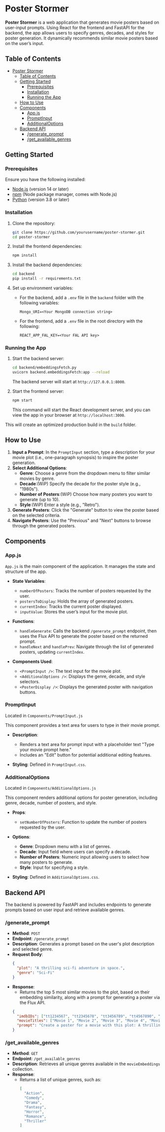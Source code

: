 # Poster Stormer

**Poster Stormer** is a web application that generates movie posters based on user-input prompts. Using React for the frontend and FastAPI for the backend, the app allows users to specify genres, decades, and styles for poster generation. It dynamically recommends similar movie posters based on the user’s input.

## Table of Contents

- [Poster Stormer](#poster-stormer)
  - [Table of Contents](#table-of-contents)
  - [Getting Started](#getting-started)
    - [Prerequisites](#prerequisites)
    - [Installation](#installation)
    - [Running the App](#running-the-app)
  - [How to Use](#how-to-use)
  - [Components](#components)
    - [App.js](#appjs)
    - [PromptInput](#promptinput)
    - [AdditionalOptions](#additionaloptions)
  - [Backend API](#backend-api)
    - [/generate\_prompt](#generate_prompt)
    - [/get\_available\_genres](#get_available_genres)

## Getting Started

### Prerequisites

Ensure you have the following installed:

- [Node.js](https://nodejs.org/) (version 14 or later)
- [npm](https://www.npmjs.com/) (Node package manager, comes with Node.js)
- [Python](https://www.python.org/) (version 3.8 or later)

### Installation

1. Clone the repository:

   ```bash
   git clone https://github.com/yourusername/poster-stormer.git
   cd poster-stormer
   ```

2. Install the frontend dependencies:

   ```bash
   npm install
   ```

3. Install the backend dependencies:

   ```bash
   cd backend
   pip install -r requirements.txt
   ```

4. Set up environment variables:
   - For the backend, add a `.env` file in the `backend` folder with the following variables:
     ```plaintext
     Mongo_URI=<Your MongoDB connection string>
     ```
   - For the frontend, add a `.env` file in the root directory with the following:
     ```plaintext
     REACT_APP_FAL_KEY=<Your FAL API key>
     ```

### Running the App

1. Start the backend server:
   ```bash
   cd backend/embeddingsFetch.py
   uvicorn backend.embeddingsFetch:app --reload
   ```
   The backend server will start at `http://127.0.0.1:8000`.

2. Start the frontend server:
   ```bash
   npm start
   ```
   This command will start the React development server, and you can view the app in your browser at `http://localhost:3000`.

This will create an optimized production build in the `build` folder.

## How to Use

1. **Input a Prompt**: In the `PromptInput` section, type a description for your movie plot (i.e., one-paragraph synopsis) to inspire the poster generation.
2. **Select Additional Options**: 
   - **Genre**: Choose a genre from the dropdown menu to filter similar movies by genre.
   - **Decade**:(WiP) Specify the decade for the poster style (e.g., "1980s").
   - **Number of Posters**:(WiP) Choose how many posters you want to generate (up to 10).
   - **Style**:(WiP) Enter a style (e.g., "Retro").
3. **Generate Posters**: Click the "Generate" button to view the poster based on the selected criteria.
4. **Navigate Posters**: Use the "Previous" and "Next" buttons to browse through the generated posters.

## Components

### App.js

`App.js` is the main component of the application. It manages the state and structure of the app.

- **State Variables**:
  - `numberOfPosters`: Tracks the number of posters requested by the user.
  - `postersToDisplay`: Holds the array of generated posters.
  - `currentIndex`: Tracks the current poster displayed.
  - `inputValue`: Stores the user’s input for the movie plot.

- **Functions**:
  - `handleGenerate`: Calls the backend `/generate_prompt` endpoint, then uses the Flux API to generate the poster based on the returned prompt.
  - `handleNext` and `handlePrev`: Navigate through the list of generated posters, updating `currentIndex`.

- **Components Used**:
  - `<PromptInput />`: The text input for the movie plot.
  - `<AdditionalOptions />`: Displays the genre, decade, and style selectors.
  - `<PosterDisplay />`: Displays the generated poster with navigation buttons.

### PromptInput

Located in `Components/PromptInput.js`

This component provides a text area for users to type in their movie prompt.

- **Description**: 
  - Renders a text area for prompt input with a placeholder text "Type your movie prompt here."
  - Includes an "Edit" button for potential additional editing features.

- **Styling**: Defined in `PromptInput.css`.

### AdditionalOptions

Located in `Components/AdditionalOptions.js`

This component renders additional options for poster generation, including genre, decade, number of posters, and style.

- **Props**:
  - `setNumberOfPosters`: Function to update the number of posters requested by the user.

- **Options**:
  - **Genre**: Dropdown menu with a list of genres.
  - **Decade**: Input field where users can specify a decade.
  - **Number of Posters**: Numeric input allowing users to select how many posters to generate.
  - **Style**: Input for specifying a style.

- **Styling**: Defined in `AdditionalOptions.css`.

## Backend API

The backend is powered by FastAPI and includes endpoints to generate prompts based on user input and retrieve available genres.

### /generate_prompt

- **Method**: `POST`
- **Endpoint**: `/generate_prompt`
- **Description**: Generates a prompt based on the user's plot description and selected genre.
- **Request Body**:
  ```json
  {
    "plot": "A thrilling sci-fi adventure in space.",
    "genre": "Sci-Fi"
  }
  ```
- **Response**:
  - Returns the top 5 most similar movies to the plot, based on their embedding similarity, along with a prompt for generating a poster via the Flux API.
  ```json
  {
    "imdbIDs": ["tt1234567", "tt2345678", "tt3456789", "tt4567890", "tt5678901"],
    "movieTitles": ["Movie 1", "Movie 2", "Movie 3", "Movie 4", "Movie 5"],
    "prompt": "Create a poster for a movie with this plot: A thrilling sci-fi adventure in space. The top 5 closest movies are Movie 1, Movie 2, Movie 3, Movie 4, Movie 5."
  }
  ```

### /get_available_genres

- **Method**: `GET`
- **Endpoint**: `/get_available_genres`
- **Description**: Retrieves all unique genres available in the `movieEmbeddings` collection.
- **Response**:
  - Returns a list of unique genres, such as:
    ```json
    [
      "Action",
      "Comedy",
      "Drama",
      "Fantasy",
      "Horror",
      "Romance",
      "Thriller"
    ]
    ```